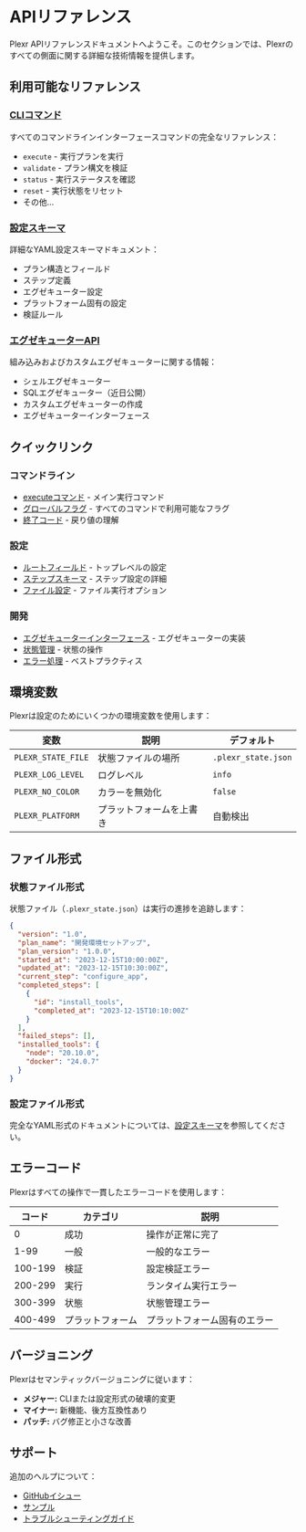 # APIリファレンス

Plexr APIリファレンスドキュメントへようこそ。このセクションでは、Plexrのすべての側面に関する詳細な技術情報を提供します。

## 利用可能なリファレンス

### [CLIコマンド](/api/cli-commands)

すべてのコマンドラインインターフェースコマンドの完全なリファレンス：
- `execute` - 実行プランを実行
- `validate` - プラン構文を検証
- `status` - 実行ステータスを確認
- `reset` - 実行状態をリセット
- その他...

### [設定スキーマ](/api/configuration-schema)

詳細なYAML設定スキーマドキュメント：
- プラン構造とフィールド
- ステップ定義
- エグゼキューター設定
- プラットフォーム固有の設定
- 検証ルール

### [エグゼキューターAPI](/api/executors)

組み込みおよびカスタムエグゼキューターに関する情報：
- シェルエグゼキューター
- SQLエグゼキューター（近日公開）
- カスタムエグゼキューターの作成
- エグゼキューターインターフェース

## クイックリンク

### コマンドライン

- [executeコマンド](/api/cli-commands#plexr-execute) - メイン実行コマンド
- [グローバルフラグ](/api/cli-commands#global-flags) - すべてのコマンドで利用可能なフラグ
- [終了コード](/api/cli-commands#exit-codes) - 戻り値の理解

### 設定

- [ルートフィールド](/api/configuration-schema#root-fields) - トップレベルの設定
- [ステップスキーマ](/api/configuration-schema#step) - ステップ設定の詳細
- [ファイル設定](/api/configuration-schema#fileconfig) - ファイル実行オプション

### 開発

- [エグゼキューターインターフェース](/api/executors#executor-interface) - エグゼキューターの実装
- [状態管理](/api/executors#state-management) - 状態の操作
- [エラー処理](/api/executors#error-handling) - ベストプラクティス

## 環境変数

Plexrは設定のためにいくつかの環境変数を使用します：

| 変数 | 説明 | デフォルト |
|----------|-------------|---------|
| `PLEXR_STATE_FILE` | 状態ファイルの場所 | `.plexr_state.json` |
| `PLEXR_LOG_LEVEL` | ログレベル | `info` |
| `PLEXR_NO_COLOR` | カラーを無効化 | `false` |
| `PLEXR_PLATFORM` | プラットフォームを上書き | 自動検出 |

## ファイル形式

### 状態ファイル形式

状態ファイル（`.plexr_state.json`）は実行の進捗を追跡します：

```json
{
  "version": "1.0",
  "plan_name": "開発環境セットアップ",
  "plan_version": "1.0.0",
  "started_at": "2023-12-15T10:00:00Z",
  "updated_at": "2023-12-15T10:30:00Z",
  "current_step": "configure_app",
  "completed_steps": [
    {
      "id": "install_tools",
      "completed_at": "2023-12-15T10:10:00Z"
    }
  ],
  "failed_steps": [],
  "installed_tools": {
    "node": "20.10.0",
    "docker": "24.0.7"
  }
}
```

### 設定ファイル形式

完全なYAML形式のドキュメントについては、[設定スキーマ](/api/configuration-schema)を参照してください。

## エラーコード

Plexrはすべての操作で一貫したエラーコードを使用します：

| コード | カテゴリ | 説明 |
|------|----------|-------------|
| 0 | 成功 | 操作が正常に完了 |
| 1-99 | 一般 | 一般的なエラー |
| 100-199 | 検証 | 設定検証エラー |
| 200-299 | 実行 | ランタイム実行エラー |
| 300-399 | 状態 | 状態管理エラー |
| 400-499 | プラットフォーム | プラットフォーム固有のエラー |

## バージョニング

Plexrはセマンティックバージョニングに従います：

- **メジャー:** CLIまたは設定形式の破壊的変更
- **マイナー:** 新機能、後方互換性あり
- **パッチ:** バグ修正と小さな改善

## サポート

追加のヘルプについて：
- [GitHubイシュー](https://github.com/SphereStacking/plexr/issues)
- [サンプル](/examples/)
- [トラブルシューティングガイド](/guide/troubleshooting)